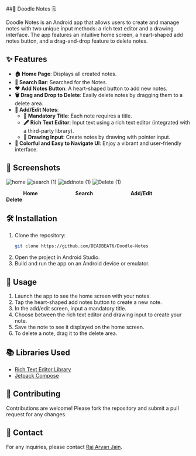 ##🎨 Doodle Notes 🗒 

Doodle Notes is an Android app that allows users to create and manage notes with two unique input methods: a rich text editor and a drawing interface. The app features an intuitive home screen, a heart-shaped add notes button, and a drag-and-drop feature to delete notes.

## ✨ Features

- **🏠 Home Page**: Displays all created notes.
- **🔎 Search Bar**: Searched for the Notes.
- **❤️ Add Notes Button**: A heart-shaped button to add new notes.
- **🗑️ Drag and Drop to Delete**: Easily delete notes by dragging them to a delete area.
- **📝 Add/Edit Notes**: 
  - **🔖 Mandatory Title**: Each note requires a title.
  - **🖋️ Rich Text Editor**: Input text using a rich text editor (integrated with a third-party library).
  - **🎨 Drawing Input**: Create notes by drawing with pointer input.
- **🌈 Colorful and Easy to Navigate UI**: Enjoy a vibrant and user-friendly interface.

## 📸 Screenshots
![home](https://github.com/user-attachments/assets/5f5007a2-9377-4045-b86c-34107b5c7408) 
![search (1)](https://github.com/user-attachments/assets/811347c3-72d2-4df4-8c11-e820ee603e86) 
![addnote (1)](https://github.com/user-attachments/assets/4891ff0a-6341-4938-81fb-a67565d6db4f) 
![Delete (1)](https://github.com/user-attachments/assets/ca3167a6-f2db-497c-ad47-d82f783e8193) 

**&nbsp;&nbsp;&nbsp;&nbsp;&nbsp;&nbsp;&nbsp;&nbsp;&nbsp;&nbsp;&nbsp;&nbsp;&nbsp;
Home&nbsp;&nbsp;&nbsp;&nbsp;&nbsp;&nbsp;&nbsp;&nbsp;&nbsp;&nbsp;&nbsp;&nbsp;&nbsp;&nbsp;&nbsp;&nbsp;&nbsp;&nbsp;&nbsp;&nbsp;&nbsp;&nbsp;&nbsp;&nbsp;&nbsp;&nbsp;&nbsp;&nbsp;&nbsp;&nbsp;
Search&nbsp;&nbsp;&nbsp;&nbsp;&nbsp;&nbsp;&nbsp;&nbsp;&nbsp;&nbsp;&nbsp;&nbsp;&nbsp;&nbsp;&nbsp;&nbsp;&nbsp;&nbsp;&nbsp;&nbsp;&nbsp;&nbsp;&nbsp;&nbsp;&nbsp;&nbsp;&nbsp;&nbsp;&nbsp;&nbsp;
Add/Edit&nbsp;&nbsp;&nbsp;&nbsp;&nbsp;&nbsp;&nbsp;&nbsp;&nbsp;&nbsp;&nbsp;&nbsp;&nbsp;&nbsp;&nbsp;&nbsp;&nbsp;&nbsp;&nbsp;&nbsp;&nbsp;&nbsp;&nbsp;&nbsp;&nbsp;&nbsp;&nbsp;&nbsp;&nbsp;&nbsp;
Delete**


## 🛠️ Installation

1. Clone the repository:
    ```sh
    git clone https://github.com/DEADBEAT6/Doodle-Notes
    ```
2. Open the project in Android Studio.
3. Build and run the app on an Android device or emulator.

## 🚀 Usage

1. Launch the app to see the home screen with your notes.
2. Tap the heart-shaped add notes button to create a new note.
3. In the add/edit screen, input a mandatory title.
4. Choose between the rich text editor and drawing input to create your note.
5. Save the note to see it displayed on the home screen.
6. To delete a note, drag it to the delete area.

## 📚 Libraries Used

- [Rich Text Editor Library](https://github.com/MohamedRejeb/Compose-Rich-Editor)
- [Jetpack Compose](https://developer.android.com/jetpack/compose)

## 🤝 Contributing

Contributions are welcome! Please fork the repository and submit a pull request for any changes.

## 📧 Contact

For any inquiries, please contact [Raj Aryan Jain](mailto:rajjnn2003@gmail.com).
